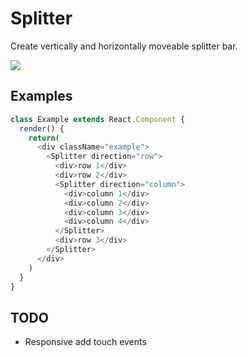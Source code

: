 # Splitter

Create vertically and horizontally moveable splitter bar.

![](https://github.com/jamalsoueidan/react-application-library/blob/master/src/components/splitter/screenshot.png?raw=true)


## Examples

```js
class Example extends React.Component {
  render() {
    return(
      <div className="example">
        <Splitter direction="row">
          <div>row 1</div>
          <div>row 2</div>
          <Splitter direction="column">
            <div>column 1</div>
            <div>column 2</div>
            <div>column 3</div>
            <div>column 4</div>
          </Splitter>
          <div>row 3</div>
        </Splitter>
      </div>
    )
  }
}
```

## TODO

- Responsive add touch events
